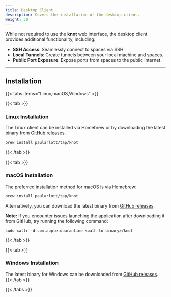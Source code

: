 ```yaml
---
title: Desktop Client
description: Covers the installation of the desktop client.
weight: 30
---
```


While not required to use the **knot** web interface, the desktop client provides additional functionality, including:

- **SSH Access**: Seamlessly connect to spaces via SSH.
- **Local Tunnels**: Create tunnels between your local machine and spaces.
- **Public Port Exposure**: Expose ports from spaces to the public internet.

---

## Installation

{{< tabs items="Linux,macOS,Windows" >}}

  {{< tab >}}
  ### Linux Installation

  The Linux client can be installed via Homebrew or by downloading the latest binary from [GitHub releases](https://github.com/paularlott/knot/releases).

  ```bash
  brew install paularlott/tap/knot
  ```
  {{< /tab >}}

  {{< tab >}}
  ### macOS Installation

  The preferred installation method for macOS is via Homebrew:

  ```bash
  brew install paularlott/tap/knot
  ```

  Alternatively, you can download the latest binary from [GitHub releases](https://github.com/paularlott/knot/releases).

  **Note:** If you encounter issues launching the application after downloading it from GitHub, try running the following command:

  ```shell
  sudo xattr -d com.apple.quarantine <path to binary>/knot
  ```
  {{< /tab >}}

  {{< tab >}}
  ### Windows Installation

  The latest binary for Windows can be downloaded from [GitHub releases](https://github.com/paularlott/knot/releases).
  {{< /tab >}}

{{< /tabs >}}
